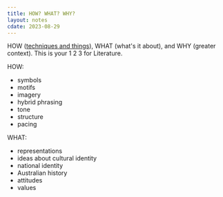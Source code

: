 ```yaml
---
title: HOW? WHAT? WHY?
layout: notes
cdate: 2023-08-29
---
```


HOW ([techniques and things](/notes/types-of-devices)), WHAT (what's it about), and WHY (greater context). This is your 1 2 3 for Literature.

HOW:
- symbols
- motifs
- imagery
- hybrid phrasing
- tone
- structure
- pacing

WHAT:
- representations
- ideas about cultural identity
- national identity
- Australian history
- attitudes
- values
